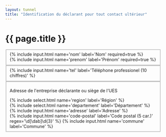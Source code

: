 ```yaml
---
layout: tunnel
title: "Identification du déclarant pour tout contact ultérieur"
---
```

<h1>{{ page.title }}</h1>

<fieldset>
  <!-- fieldset display flex can't work in Chromium -->
  <div class=row>
    <div>{% include input.html name='nom' label='Nom' required=true %}</div>
    <div>{% include input.html name='prenom' label='Prénom' required=true %}</div>
  </div>
</fieldset>

<fieldset>
  {% include input.html name='tel' label='Téléphone professionel (10 chiffres)' %}
</fieldset>

<fieldset>
  <p>Adresse de l'entreprise déclarante ou siège de l'UES</p>
  <div class=row>
    <div>{% include select.html name='region' label='Région' %}</div>
    <div>{% include select.html name='departement' label='Département' %}</div>
  </div>

  <div class=row>
    {% include input.html name='adresse' label='Adresse' %}
  </div>

  <div class=row>
    {% include input.html name='code-postal' label='Code postal (5 car.)' regex='\d[\dab]\d{3}' %}
    {% include input.html name='commune' label='Commune' %}
  </div>
</fieldset>
